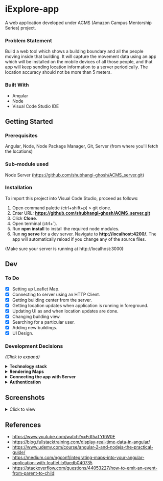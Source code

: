 
# iExplore-app
A web application developed under ACMS (Amazon Campus Mentorship Series) project.

### Problem Statement
Build a web tool which shows a building boundary and all the people moving inside that building. It will capture the movement data using an app which will be installed on the mobile devices of all those people, and that app will keep sending location information to a server periodically. The location accuracy should not be more than 5 meters.

### Built With
* Angular 
* Node
* Visual Code Studio IDE

## Getting Started

### Prerequisites
Angular, Node, Node Package Manager, Git, Server (from where you'll fetch the locations)

### Sub-module used
Node Server (https://github.com/shubhangi-ghosh/ACMS_server.git)

### Installation
To import this project into Visual Code Studio, proceed as follows:

1. Open command palette (ctrl+shift+p) > git clone.
2. Enter URL: **https://github.com/shubhangi-ghosh/ACMS_server.git**
3. Click **Clone**.
4. Open terminal (ctrl+`).
5. Run **npm install** to install the required node modules.
6. Run **ng serve** for a dev server. Navigate to **http://localhost:4200/**. The app will automatically reload if you change any of the source files.

(Make sure your server is running at http://localhost:3000)

## Dev

### To Do
- [x] Setting up Leaflet Map.  
- [x] Connecting to server using an HTTP Client.
- [x] Getting building center from the server.
- [x] Getting location updates when application is running in foreground.
- [x] Updating UI as and when location updates are done.
- [x] Changing building view.
- [x] Searching for a particular user.
- [x] Adding new buildings.
- [x] UI Design.

### Development Decisions
*(Click to expand)*
<details>
  <summary><b>Technology stack</b></summary>
  <br />
  These days there are many frontend frameworks available like React, Vue, Flutter and Angular, through which we can design responsive web-apps. <br /><br/>

  <b><u>Our solution:</u></b><br />
    We have chosen <b>AngularJs</b>. It is a structural framework for dynamic web apps. With AngularJS, designers can use HTML as the template language and it allows for the extension of HTML's syntax to convey the application's components effortlessly.Angular makes much of the code you would otherwise have to write completely redundant.<br/><br/>
  Despite the fact that AngularJS is commonly related to SPA, you can use Angular to build any kind of app, taking advantage of features like: two-way binding, templating, RESTful api handling, modularization, AJAX handling, dependency injection, etc.<br/>
  <br/>
  AngularJS already has the ability to handle your project’s wireframes during initial development and testing, as well as other demands like <b>animations</b> and <b>transitions</b> for powerful websites and web applications.<br/><br/>
</details>

<details>
  <summary><b>Rendering Maps</b></summary>
      <br />  
    There are many options available for rendering maps to web applications but most of them are <b>Proprietary Libraries</b>. Examples of such libraries are Google, Esri and Here which ship custom mapping libraries that allow easy usage of their services in your application. However, we wanted an open library for this work and thus chose <b>Leaflet.js</b>. <br/><br/>
    Leaflet is a <b>light</b> and <b>simple</b> mapping library that is relatively easy to use. The library is licensed under BSD-2-Clause and is available on npm. Leaflet has a strong plugin ecosystem which provides strong additional feature sets which can help make Leaflet as functional as other mapping libraries. Thus making a great fit for our solution.
<br />
<br />
</details> 

<details>
  <summary><b>Connecting the app with Server</b></summary><br />
  Mainly there are three approaches for this:<br />
  <ul>
    <li>Proxy</li>
    <li>CORS(Cross-Origin Resource Sharing)</li>
    <li>Serve Static Files From the API’s Server</li>
  </ul>
  
  <b>1. Proxy </b><br/>
   Well, browsers don’t allow you to make cross domain requests, but servers  do. Using the proxy option means that you’re telling Angular CLI’s server to handle the request sent from Angular and resend it from the development server. This way, the one who “talks” with the API’s server is Angular CLI’s server.<br/><br/>
  
  <b>2. CORS</b><br/>
  Browser security doesn’t allow you to make cross domain requests unless the Control-Allow-Origin header exists at the server’s response. Once you configured your API server to ‘‘answer’’ with this header, you can fetch and post data from a different domain. This technique is called <b>Cross Origin Resource Sharing</b>, or CORS. <br/><br/>
  
  <b>3. Serve Static Files From the API’s Server </b><br/>
  Hosting your Angular project (once it has only HTML and JavaScript files) on the same server where data (APIs) is served from allows to retrieve data.<br/>
  One of the advantages of this strategy is that now you do not face any **“cross-domain”** issues, since the client and API are actually on the same server! However, this approach requires the API’s server to be configured properly.
  
  <b><u>Our solution:</u></b><br />
  We are using <b>CORS</b> in this project because of following reasons:<br />
  <ul>
    <li>Most of the common servers and server frameworks like Node.js’ Express, or Java Spring Boot can be easily configured to make CORS available.</li>
    <li>It allows servers to specify not just who can access its assets, but also how the assets can be accessed.</li>
    <li>Handles the Json/Xml parsing itself</li>
    <li>With CORS, a server can specify who can access its assets and which HTTP request methods are allowed from external resources.</li>
  </ul>
<br />
(To get more info visit:https://www.freecodecamp.org/news/the-best-ways-to-connect-to-the-server-using-angular-cli-b0c6b699716c/)<br/>
</details>

<details>
  <summary><b>Authentication</b></summary>
  <br />
  <p>
    We should verify a user's identity before giving him access to the web-app.
  </p>
<b><u>Our solution:</u></b><br />
  We will authenticate users on the basis of our tailored database. A user of web-app must have the access to see other's location. This access can only be added at the backend and thus no registeration option required on the webapp. 
<br /><br />
</details>

## Screenshots
<details>
  <summary>Click to view</summary>
  <br />
  <p align="center">
    <img src="https://i.postimg.cc/VkrZmDjt/home.png"/>
    <img src="https://i.postimg.cc/gcsTDwzx/login.png"/>
    <img src="https://i.postimg.cc/ncLwwHr0/search.png"/>
    <img src="https://i.postimg.cc/rFYZBvtc/search-Result.png"/>
    <img src="https://i.postimg.cc/d1PS3rq0/add-Building.png"/>
    <img src="https://i.postimg.cc/90LgFk8d/building-Result.png"/>
    <img src="https://i.postimg.cc/3xsSRmBc/building-Search.png"/>
  </p>
</details>

## References
- https://www.youtube.com/watch?v=Fdf5aTYRW0E
- https://blog.fullstacktraining.com/display-real-time-data-in-angular/
- https://www.udemy.com/course/angular-2-and-nodejs-the-practical-guide/
- https://medium.com/ngconf/integrating-maps-into-your-angular-application-with-leaflet-b9aedb040735
- https://stackoverflow.com/questions/44053227/how-to-emit-an-event-from-parent-to-child
